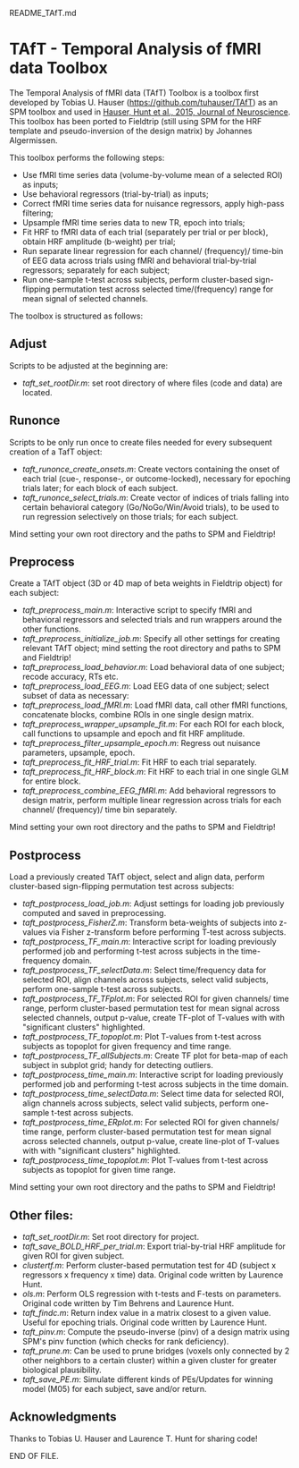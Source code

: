 README_TAfT.md

# TAfT - Temporal Analysis of fMRI data Toolbox

The Temporal Analysis of fMRI data (TAfT) Toolbox is a toolbox first developed by Tobias U. Hauser (https://github.com/tuhauser/TAfT) as an SPM toolbox and used in [Hauser, Hunt et al., 2015, Journal of Neuroscience](https://www.jneurosci.org/content/35/32/11209). This toolbox has been ported to Fieldtrip (still using SPM for the HRF template and pseudo-inversion of the design matrix) by Johannes Algermissen.

This toolbox performs the following steps: 
- Use fMRI time series data (volume-by-volume mean of a selected ROI) as inputs;
- Use behavioral regressors (trial-by-trial) as inputs;
- Correct fMRI time series data for nuisance regressors, apply high-pass filtering;
- Upsample fMRI time series data to new TR, epoch into trials;
- Fit HRF to fMRI data of each trial (separately per trial or per block), obtain HRF amplitude (b-weight) per trial;
- Run separate linear regression for each channel/ (frequency)/ time-bin of EEG data across trials using fMRI and behavioral trial-by-trial regressors; separately for each subject;
- Run one-sample t-test across subjects, perform cluster-based sign-flipping permutation test across selected time/(frequency) range for mean signal of selected channels.

The toolbox is structured as follows:

## Adjust ## 

Scripts to be adjusted at the beginning are:
* *taft_set_rootDir.m*: set root directory of where files (code and data) are located.
 
## Runonce ## 

Scripts to be only run once to create files needed for every subsequent creation of a TafT object:
- *taft_runonce_create_onsets.m*: Create vectors containing the onset of each trial (cue-, response-, or outcome-locked), necessary for epoching trials later; for each block of each subject.
- *taft_runonce_select_trials.m*: Create vector of indices of trials falling into certain behavioral category (Go/NoGo/Win/Avoid trials), to be used to run regression selectively on those trials; for each subject.

Mind setting your own root directory and the paths to SPM and Fieldtrip! 

## Preprocess ##

Create a TAfT object (3D or 4D map of beta weights in Fieldtrip object) for each subject:
- *taft_preprocess_main.m*: Interactive script to specify fMRI and behavioral regressors and selected trials and run wrappers around the other functions.
- *taft_preprocess_initialize_job.m*: Specify all other settings for creating relevant TAfT object; mind setting the root directory and paths to SPM and Fieldtrip! 
- *taft_preprocess_load_behavior.m*: Load behavioral data of one subject; recode accuracy, RTs etc.
- *taft_preprocess_load_EEG.m*: Load EEG data of one subject; select subset of data as necessary:
- *taft_preprocess_load_fMRI.m*: Load fMRI data, call other fMRI functions, concatenate blocks, combine ROIs in one single design matrix.
- *taft_preprocess_wrapper_upsample_fit.m*: For each ROI for each block, call functions to upsample and epoch and fit HRF amplitude.
- *taft_preprocess_filter_upsample_epoch.m*: Regress out nuisance parameters, upsample, epoch.
- *taft_preprocess_fit_HRF_trial.m*: Fit HRF to each trial separately.
- *taft_preprocess_fit_HRF_block.m*: Fit HRF to each trial in one single GLM for entire block.
- *taft_preprocess_combine_EEG_fMRI.m*: Add behavioral regressors to design matrix, perform multiple linear regression across trials for each channel/ (frequency)/ time bin separately.

Mind setting your own root directory and the paths to SPM and Fieldtrip! 

## Postprocess ##  

Load a previously created TAfT object, select and align data, perform cluster-based sign-flipping permutation test across subjects: 
- *taft_postprocess_load_job.m*: Adjust settings for loading job previously computed and saved in preprocessing.
- *taft_postprocess_FisherZ.m*: Transform beta-weights of subjects into z-values via Fisher z-transform before performing T-test across subjects.
- *taft_postprocess_TF_main.m*: Interactive script for loading previously performed job and performing t-test across subjects in the time-frequency domain.
- *taft_postprocess_TF_selectData.m*: Select time/frequency data for selected ROI, align channels across subjects, select valid subjects, perform one-sample t-test across subjects.
- *taft_postprocess_TF_TFplot.m*: For selected ROI for given channels/ time range, perform cluster-based permutation test for mean signal across selected channels, output p-value, create TF-plot of T-values with with "significant clusters" highlighted.
- *taft_postprocess_TF_topoplot.m*: Plot T-values from t-test across subjects as topoplot for given frequency and time range.
- *taft_postprocess_TF_allSubjects.m*: Create TF plot for beta-map of each subject in subplot grid; handy for detecting outliers.
- *taft_postprocess_time_main.m*: Interactive script for loading previously performed job and performing t-test across subjects in the time domain.
- *taft_postprocess_time_selectData.m*: Select time data for selected ROI, align channels across subjects, select valid subjects, perform one-sample t-test across subjects.
- *taft_postprocess_time_ERplot.m*: For selected ROI for given channels/ time range, perform cluster-based permutation test for mean signal across selected channels, output p-value, create line-plot of T-values with with "significant clusters" highlighted.
- *taft_postprocess_time_topoplot.m*: Plot T-values from t-test across subjects as topoplot for given time range.

Mind setting your own root directory and the paths to SPM and Fieldtrip! 

## Other files:
- *taft_set_rootDir.m*: Set root directory for project.
- *taft_save_BOLD_HRF_per_trial.m*: Export trial-by-trial HRF amplitude for given ROI for given subject.
- *clustertf.m*: Perform cluster-based permutation test for 4D (subject x regressors x frequency x time) data. Original code written by Laurence Hunt.
- *ols.m*: Perform OLS regression with t-tests and F-tests on parameters. Original code written by Tim Behrens and Laurence Hunt.
- *taft_findc.m*: Return index value in a matrix closest to a given value. Useful for epoching trials. Original code written by Laurence Hunt.
- *taft_pinv.m*: Compute the pseudo-inverse (pinv) of a design matrix using SPM's pinv function (which checks for rank deficiency).
- *taft_prune.m*: Can be used to prune bridges (voxels only connected by 2 other neighbors to a certain cluster) within a given cluster for greater biological plausibility.
- *taft_save_PE.m*: Simulate different kinds of PEs/Updates for winning model (M05) for each subject, save and/or return.

## Acknowledgments
Thanks to Tobias U. Hauser and Laurence T. Hunt for sharing code!

END OF FILE.
